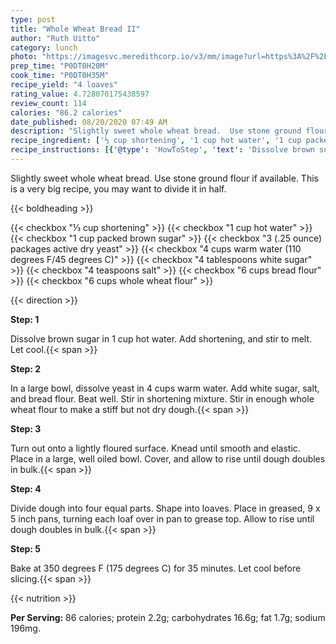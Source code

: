 ```yaml
---
type: post
title: "Whole Wheat Bread II"
author: "Ruth Uitto"
category: lunch
photo: "https://imagesvc.meredithcorp.io/v3/mm/image?url=https%3A%2F%2Fimages.media-allrecipes.com%2Fuserphotos%2F8343234.jpg"
prep_time: "P0DT0H20M"
cook_time: "P0DT0H35M"
recipe_yield: "4 loaves"
rating_value: 4.728070175438597
review_count: 114
calories: "86.2 calories"
date_published: 08/20/2020 07:49 AM
description: "Slightly sweet whole wheat bread.  Use stone ground flour if available. This is a very big recipe, you may want to divide it in half."
recipe_ingredient: ['⅓ cup shortening', '1 cup hot water', '1 cup packed brown sugar', '3 (.25 ounce) packages active dry yeast', '4 cups warm water (110 degrees F/45 degrees C)', '4 tablespoons white sugar', '4 teaspoons salt', '6 cups bread flour', '6 cups whole wheat flour']
recipe_instructions: [{'@type': 'HowToStep', 'text': 'Dissolve brown sugar in 1 cup hot water.  Add shortening, and stir to melt.  Let cool.\n'}, {'@type': 'HowToStep', 'text': 'In a large bowl, dissolve yeast in 4 cups warm water.  Add white sugar, salt, and bread flour.  Beat well.  Stir in shortening mixture.  Stir in enough whole wheat flour to make a stiff but not dry dough.\n'}, {'@type': 'HowToStep', 'text': 'Turn out onto a lightly floured surface.  Knead until smooth and elastic.  Place in a large, well oiled bowl.  Cover, and allow to rise until dough doubles in bulk.\n'}, {'@type': 'HowToStep', 'text': 'Divide dough into four equal parts.  Shape into loaves.  Place in greased, 9 x 5 inch pans,  turning each loaf over in pan to grease top.  Allow to rise until dough doubles in bulk.\n'}, {'@type': 'HowToStep', 'text': 'Bake at 350 degrees F (175 degrees C) for 35 minutes. Let cool before slicing.\n'}]
---
```


Slightly sweet whole wheat bread.  Use stone ground flour if available. This is a very big recipe, you may want to divide it in half. 

{{< boldheading >}}

{{< checkbox "⅓ cup shortening" >}}
{{< checkbox "1 cup hot water" >}}
{{< checkbox "1 cup packed brown sugar" >}}
{{< checkbox "3 (.25 ounce) packages active dry yeast" >}}
{{< checkbox "4 cups warm water (110 degrees F/45 degrees C)" >}}
{{< checkbox "4 tablespoons white sugar" >}}
{{< checkbox "4 teaspoons salt" >}}
{{< checkbox "6 cups bread flour" >}}
{{< checkbox "6 cups whole wheat flour" >}}


{{< direction >}}

**Step: 1**

Dissolve brown sugar in 1 cup hot water.  Add shortening, and stir to melt.  Let cool.{{< span >}}

**Step: 2**

In a large bowl, dissolve yeast in 4 cups warm water.  Add white sugar, salt, and bread flour.  Beat well.  Stir in shortening mixture.  Stir in enough whole wheat flour to make a stiff but not dry dough.{{< span >}}

**Step: 3**

Turn out onto a lightly floured surface.  Knead until smooth and elastic.  Place in a large, well oiled bowl.  Cover, and allow to rise until dough doubles in bulk.{{< span >}}

**Step: 4**

Divide dough into four equal parts.  Shape into loaves.  Place in greased, 9 x 5 inch pans,  turning each loaf over in pan to grease top.  Allow to rise until dough doubles in bulk.{{< span >}}

**Step: 5**

Bake at 350 degrees F (175 degrees C) for 35 minutes. Let cool before slicing.{{< span >}}

{{< nutrition >}}

**Per Serving:** 86 calories; protein 2.2g; carbohydrates 16.6g; fat 1.7g; sodium 196mg.